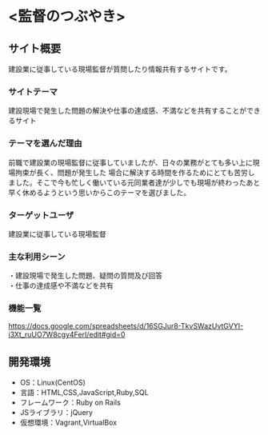 # <監督のつぶやき>

## サイト概要
建設業に従事している現場監督が質問したり情報共有するサイトです。

### サイトテーマ
建設現場で発生した問題の解決や仕事の達成感、不満などを共有することができるサイト

### テーマを選んだ理由
前職で建設業の現場監督に従事していましたが、日々の業務がとても多い上に現場拘束が長く、問題が発生した
場合に解決する時間を作るためにとても苦労しました。そこで今も忙しく働いている元同業者達が少しでも現場が終わったあと
早く休めるようという思いからこのテーマを選びました。

### ターゲットユーザ
建設業に従事している現場監督

### 主な利用シーン
・建設現場で発生した問題、疑問の質問及び回答  
・仕事の達成感や不満などを共有


### 機能一覧
<https://docs.google.com/spreadsheets/d/16SGJur8-TkvSWazUvtGVYI-i3Xt_ruUO7W8cgy4FerI/edit#gid=0>

## 開発環境
- OS：Linux(CentOS)
- 言語：HTML,CSS,JavaScript,Ruby,SQL
- フレームワーク：Ruby on Rails
- JSライブラリ：jQuery
- 仮想環境：Vagrant,VirtualBox

